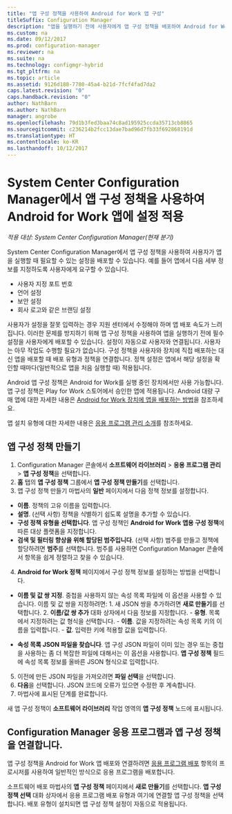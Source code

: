 ```yaml
---
title: "앱 구성 정책을 사용하여 Android for Work 앱 구성"
titleSuffix: Configuration Manager
description: "앱을 실행하기 전에 사용자에게 앱 구성 정책을 배포하여 Android for Work를 실행 중인 장치의 구성 문제를 해결합니다."
ms.custom: na
ms.date: 09/12/2017
ms.prod: configuration-manager
ms.reviewer: na
ms.suite: na
ms.technology: configmgr-hybrid
ms.tgt_pltfrm: na
ms.topic: article
ms.assetid: 9126d188-7780-45a4-b21d-7fcf4fad7da2
caps.latest.revision: "0"
caps.handback.revision: "0"
author: NathBarn
ms.author: NathBarn
manager: angrobe
ms.openlocfilehash: 79d1b3fed3baa74c8ad195925ccda35713cb8865
ms.sourcegitcommit: c236214b2fcc13dae7bad96d7fb33f692868191d
ms.translationtype: HT
ms.contentlocale: ko-KR
ms.lasthandoff: 10/12/2017
---
```

# <a name="apply-settings-to-android-for-work-apps-with-app-configuration-policies-in-system-center-configuration-manager"></a>System Center Configuration Manager에서 앱 구성 정책을 사용하여 Android for Work 앱에 설정 적용

*적용 대상: System Center Configuration Manager(현재 분기)*

System Center Configuration Manager에서 앱 구성 정책을 사용하여 사용자가 앱을 실행할 때 필요할 수 있는 설정을 배포할 수 있습니다. 예를 들어 앱에서 다음 세부 정보를 지정하도록 사용자에게 요구할 수 있습니다.
- 사용자 지정 포트 번호
- 언어 설정
- 보안 설정
- 회사 로고와 같은 브랜딩 설정

사용자가 설정을 잘못 입력하는 경우 지원 센터에서 수정해야 하며 앱 배포 속도가 느려집니다. 이러한 문제를 방지하기 위해 앱 구성 정책을 사용하여 앱을 실행하기 전에 필수 설정을 사용자에게 배포할 수 있습니다. 설정이 자동으로 사용자와 연결됩니다. 사용자는 아무 작업도 수행할 필요가 없습니다.
구성 정책을 사용자와 장치에 직접 배포하는 대신 앱을 배포할 때 배포 유형과 정책을 연결합니다. 정책 설정은 앱에서 해당 설정을 확인할 때마다(일반적으로 앱을 처음 실행할 때) 적용됩니다.

Android 앱 구성 정책은 Android for Work를 실행 중인 장치에서만 사용 가능합니다. 앱 구성 정책은 Play for Work 스토어에서 승인한 앱에 적용됩니다. Android 대량 구매 앱에 대한 자세한 내용은 [Android for Work 장치에 앱을 배포하는 방법](https://docs.microsoft.com/en-us/intune/deploy-use/android-for-work-apps)을 참조하세요.

앱 설치 유형에 대한 자세한 내용은 [응용 프로그램 관리 소개](/sccm/apps/understand/introduction-to-application-management)를 참조하세요.

## <a name="create-an-app-configuration-policy"></a>앱 구성 정책 만들기

1. Configuration Manager 콘솔에서 **소프트웨어 라이브러리** > **응용 프로그램 관리** > **앱 구성 정책**을 선택합니다.
2. **홈** 탭의 **앱 구성 정책** 그룹에서 **앱 구성 정책 만들기**를 선택합니다.
3. 앱 구성 정책 만들기 마법사의 **일반** 페이지에서 다음 정책 정보를 설정합니다.
  - **이름**. 정책의 고유 이름을 입력합니다.
  - **설명**. (선택 사항) 정책을 식별하기 쉽도록 설명을 추가할 수 있습니다.
  -  **구성 정책 유형을 선택합니다**. 앱 구성 정책인 **Android for Work 앱용 구성 정책**에 따른 대상 플랫폼을 지정합니다.
  -  **검색 및 필터링 향상을 위해 할당된 범주입니다**. (선택 사항) 범주를 만들고 정책에 할당하려면 **범주**를 선택합니다. 범주를 사용하면 Configuration Manager 콘솔에서 항목을 쉽게 정렬하고 찾을 수 있습니다.
4. **Android for Work 정책** 페이지에서 구성 정책 정보를 설정하는 방법을 선택합니다.
  - **이름 및 값 쌍 지정**. 중첩을 사용하지 않는 속성 목록 파일에 이 옵션을 사용할 수 있습니다. 이름 및 값 쌍을 지정하려면:
        1. 새 JSON 쌍을 추가하려면 **새로 만들기**를 선택합니다.
        2. **이름/값 쌍 추가** 대화 상자에서 다음 정보를 지정합니다.
            - **유형**. 목록에서 지정하려는 값 형식을 선택합니다.
            - **이름**. 값을 지정하려는 속성 목록 키의 이름을 입력합니다.
            - **값**. 입력한 키에 적용할 값을 입력합니다.

  - **속성 목록 JSON 파일을 찾습니다**. 앱 구성 JSON 파일이 이미 있는 경우 또는 중첩을 사용하는 좀 더 복잡한 파일에 대해서는 이 옵션을 사용합니다. **앱 구성 정책** 필드에 속성 목록 정보를 올바른 JSON 형식으로 입력합니다.
5. 이전에 만든 JSON 파일을 가져오려면 **파일 선택**을 선택합니다.
6. **다음**을 선택합니다. JSON 코드에 오류가 있으면 수정한 후 계속합니다.
7. 마법사에 표시된 단계를 완료합니다.

새 앱 구성 정책이 **소프트웨어 라이브러리** 작업 영역의 **앱 구성 정책** 노드에 표시됩니다.

## <a name="associate-an-app-configuration-policy-with-a-configuration-manager-application"></a>Configuration Manager 응용 프로그램과 앱 구성 정책을 연결합니다.

앱 구성 정책을 Android for Work 앱 배포와 연결하려면 [응용 프로그램 배포](/sccm/apps/deploy-use/deploy-applications) 항목의 프로시저를 사용하여 일반적인 방식으로 응용 프로그램을 배포합니다.

소프트웨어 배포 마법사의 **앱 구성 정책** 페이지에서 **새로 만들기**를 선택합니다. **앱 구성 정책 선택** 대화 상자에서 응용 프로그램 배포 유형과 여기에 연결할 앱 구성 정책을 선택합니다.
배포 유형이 설치되면 앱 구성 정책 설정이 자동으로 적용됩니다.
